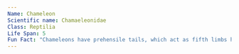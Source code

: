 ```yaml
---
Name: Chameleon 
Scientific name: Chamaeleonidae  
Class: Reptilia  
Life Span: 5  
Fun Fact: "Chameleons have prehensile tails, which act as fifth limbs helping them climb and rest on tree branches"  
---
```

